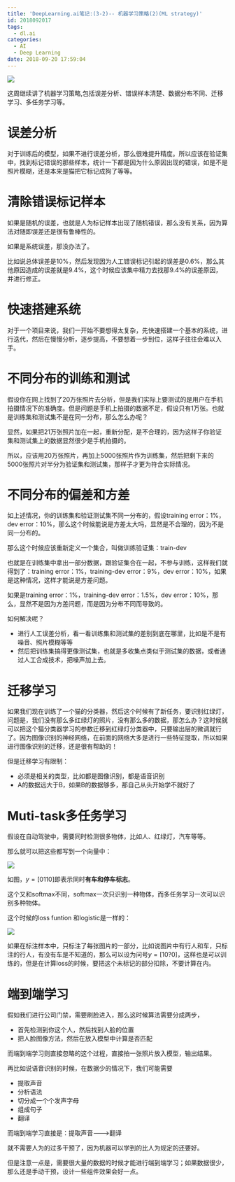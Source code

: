 ```yaml
---
title: 'DeepLearning.ai笔记:(3-2)-- 机器学习策略(2)(ML strategy)'
id: 2018092017
tags:
  - dl.ai
categories:
  - AI
  - Deep Learning
date: 2018-09-20 17:59:04
---
```



![](http://ww1.sinaimg.cn/large/d40b6c29gy1fvrl8dyhm4j218w0nstdc.jpg)

这周继续讲了机器学习策略,包括误差分析、错误样本清楚、数据分布不同、迁移学习、多任务学习等。

<!--more-->



# 误差分析

对于训练后的模型，如果不进行误差分析，那么很难提升精度。所以应该在验证集中，找到标记错误的那些样本，统计一下都是因为什么原因出现的错误，如是不是照片模糊，还是本来是猫把它标记成狗了等等。



# 清除错误标记样本



如果是随机的误差，也就是人为标记样本出现了随机错误，那么没有关系，因为算法对随即误差还是很有鲁棒性的。

如果是系统误差，那没办法了。



比如说总体误差是10%，然后发现因为人工错误标记引起的误差是0.6%，那么其他原因造成的误差就是9.4%，这个时候应该集中精力去找那9.4%的误差原因，并进行修正。



# 快速搭建系统

对于一个项目来说，我们一开始不要想得太复杂，先快速搭建一个基本的系统，进行迭代，然后在慢慢分析，逐步提高，不要想着一步到位，这样子往往会难以入手。



# 不同分布的训练和测试

假设你在网上找到了20万张照片去分析，但是我们实际上要测试的是用户在手机拍摄情况下的准确度。但是问题是手机上拍摄的数据不足，假设只有1万张。也就是训练集和测试集不是在同一分布，那么怎么办呢？

显然，如果把21万张照片加在一起，重新分配，是不合理的，因为这样子你验证集和测试集上的数据显然很少是手机拍摄的。

所以，应该用20万张照片，再加上5000张照片作为训练集，然后把剩下来的5000张照片对半分为验证集和测试集，那样子才更为符合实际情况。



# 不同分布的偏差和方差

如上述情况，你的训练集和验证测试集不同一分布的，假设training error：1%，dev error：10%，那么这个时候能说是方差太大吗，显然是不合理的，因为不是同一分布的。

那么这个时候应该重新定义一个集合，叫做训练验证集：train-dev

也就是在训练集中拿出一部分数据，跟验证集合在一起，不参与训练，这样我们就得到了：training error：1%，training-dev error：9%，dev error：10%，如果是这种情况，这样才能说是方差问题。

如果是training error：1%，training-dev error：1.5%，dev error：10%，那么，显然不是因为方差问题，而是因为分布不同而导致的。



如何解决呢？

- 进行人工误差分析，看一看训练集和测试集的差别到底在哪里，比如是不是有噪音、照片模糊等等
- 然后把训练集搞得更像测试集，也就是多收集点类似于测试集的数据，或者通过人工合成技术，把噪声加上去。



# 迁移学习

如果我们现在训练了一个猫的分类器，然后这个时候有了新任务，要识别红绿灯，问题是，我们没有那么多红绿灯的照片，没有那么多的数据，那怎么办？这时候就可以把这个猫分类器学习的参数迁移到红绿灯分类器中，只要输出层的微调就行了。因为图像识别的神经网络，在前面的网络大多是进行一些特征提取，所以如果进行图像识别的迁移，还是很有帮助的！



但是迁移学习有限制：

- 必须是相关的类型，比如都是图像识别，都是语音识别
- A的数据远大于B，如果B的数据够多，那自己从头开始学不就好了



# Muti-task多任务学习

假设在自动驾驶中，需要同时检测很多物体，比如人、红绿灯，汽车等等。

那么就可以把这些都写到一个向量中：

![](http://ww1.sinaimg.cn/large/d40b6c29gy1fvrlrv0owzj211i0ky422.jpg)

如图，$y = [0 1 1 0]$即表示同时**有车和停车标志**。

这个又和softmax不同，softmax一次只识别一种物体，而多任务学习一次可以识别多种物体。

这个时候的loss funtion 和logistic是一样的：

![](http://ww1.sinaimg.cn/large/d40b6c29gy1fvrlruy2ndj20hy0250sn.jpg)

如果在标注样本中，只标注了每张图片的一部分，比如说图片中有行人和车，只标注的行人，有没有车是不知道的，那么可以设为问号$y = [1 0 ? 0]$，这样也是可以训练的，但是在计算loss的时候，要把这个未标记的部分扣除，不要计算在内。



# 端到端学习



假如我们进行公司门禁，需要刷脸进入，那么这时候算法需要分成两步，

- 首先检测到你这个人，然后找到人脸的位置
- 把人脸图像方法，然后在放入模型中计算是否匹配

而端到端学习则直接忽略的这个过程，直接拍一张照片放入模型，输出结果。



再比如说语音识别的时候，在数据少的情况下，我们可能需要

- 提取声音
- 分析语法
- 切分成一个个发声字母
- 组成句子
- 翻译

而端到端学习直接是：提取声音--->翻译

就不需要人为的过多干预了，因为机器可以学到的比人为规定的还要好。



但是注意一点是，需要很大量的数据的时候才能进行端到端学习；如果数据很少，那么还是手动干预，设计一些组件效果会好一点。

